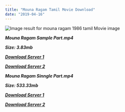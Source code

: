 ```yaml
---
title: "Mouna Ragam Tamil Movie Download"
date: "2019-04-16"
---
```


![Image result for mouna ragam 1986 tamil Movie image](https://upload.wikimedia.org/wikipedia/en/thumb/8/87/Mouna_Ragam_poster.jpg/220px-Mouna_Ragam_poster.jpg)

**_Mouna Ragam Sample Part.mp4_**

**_Size: 3.83mb_**

**_[Download Server 1](http://b2.wetransfer.vip/files/{169df08cb8e74ebadb8a44297cb1b6497cb77520eb9064bb3027e0e0c1bcc485}20Actor{169df08cb8e74ebadb8a44297cb1b6497cb77520eb9064bb3027e0e0c1bcc485}20Hits{169df08cb8e74ebadb8a44297cb1b6497cb77520eb9064bb3027e0e0c1bcc485}20Collection/Karthik{169df08cb8e74ebadb8a44297cb1b6497cb77520eb9064bb3027e0e0c1bcc485}20Movies{169df08cb8e74ebadb8a44297cb1b6497cb77520eb9064bb3027e0e0c1bcc485}20Collections/Mouna{169df08cb8e74ebadb8a44297cb1b6497cb77520eb9064bb3027e0e0c1bcc485}20Ragam{169df08cb8e74ebadb8a44297cb1b6497cb77520eb9064bb3027e0e0c1bcc485}20(1986)/Mouna{169df08cb8e74ebadb8a44297cb1b6497cb77520eb9064bb3027e0e0c1bcc485}20Ragam{169df08cb8e74ebadb8a44297cb1b6497cb77520eb9064bb3027e0e0c1bcc485}20{169df08cb8e74ebadb8a44297cb1b6497cb77520eb9064bb3027e0e0c1bcc485}20Sample{169df08cb8e74ebadb8a44297cb1b6497cb77520eb9064bb3027e0e0c1bcc485}20HD.mp4)_**

**_[Download Server 2](http://b2.wetransfer.vip/files/{169df08cb8e74ebadb8a44297cb1b6497cb77520eb9064bb3027e0e0c1bcc485}20Actor{169df08cb8e74ebadb8a44297cb1b6497cb77520eb9064bb3027e0e0c1bcc485}20Hits{169df08cb8e74ebadb8a44297cb1b6497cb77520eb9064bb3027e0e0c1bcc485}20Collection/Karthik{169df08cb8e74ebadb8a44297cb1b6497cb77520eb9064bb3027e0e0c1bcc485}20Movies{169df08cb8e74ebadb8a44297cb1b6497cb77520eb9064bb3027e0e0c1bcc485}20Collections/Mouna{169df08cb8e74ebadb8a44297cb1b6497cb77520eb9064bb3027e0e0c1bcc485}20Ragam{169df08cb8e74ebadb8a44297cb1b6497cb77520eb9064bb3027e0e0c1bcc485}20(1986)/Mouna{169df08cb8e74ebadb8a44297cb1b6497cb77520eb9064bb3027e0e0c1bcc485}20Ragam{169df08cb8e74ebadb8a44297cb1b6497cb77520eb9064bb3027e0e0c1bcc485}20{169df08cb8e74ebadb8a44297cb1b6497cb77520eb9064bb3027e0e0c1bcc485}20Sample{169df08cb8e74ebadb8a44297cb1b6497cb77520eb9064bb3027e0e0c1bcc485}20HD.mp4)_**

**_Mouna Ragam Sinngle Part.mp4_**

**_Size: 533.33mb_**

**_[Download Server 1](http://b2.wetransfer.vip/files/{169df08cb8e74ebadb8a44297cb1b6497cb77520eb9064bb3027e0e0c1bcc485}20Actor{169df08cb8e74ebadb8a44297cb1b6497cb77520eb9064bb3027e0e0c1bcc485}20Hits{169df08cb8e74ebadb8a44297cb1b6497cb77520eb9064bb3027e0e0c1bcc485}20Collection/Karthik{169df08cb8e74ebadb8a44297cb1b6497cb77520eb9064bb3027e0e0c1bcc485}20Movies{169df08cb8e74ebadb8a44297cb1b6497cb77520eb9064bb3027e0e0c1bcc485}20Collections/Mouna{169df08cb8e74ebadb8a44297cb1b6497cb77520eb9064bb3027e0e0c1bcc485}20Ragam{169df08cb8e74ebadb8a44297cb1b6497cb77520eb9064bb3027e0e0c1bcc485}20(1986)/Mouna{169df08cb8e74ebadb8a44297cb1b6497cb77520eb9064bb3027e0e0c1bcc485}20Ragam{169df08cb8e74ebadb8a44297cb1b6497cb77520eb9064bb3027e0e0c1bcc485}20{169df08cb8e74ebadb8a44297cb1b6497cb77520eb9064bb3027e0e0c1bcc485}20Single{169df08cb8e74ebadb8a44297cb1b6497cb77520eb9064bb3027e0e0c1bcc485}20Part{169df08cb8e74ebadb8a44297cb1b6497cb77520eb9064bb3027e0e0c1bcc485}20HD.mp4)_**

**_[Download Server 2](http://b2.wetransfer.vip/files/{169df08cb8e74ebadb8a44297cb1b6497cb77520eb9064bb3027e0e0c1bcc485}20Actor{169df08cb8e74ebadb8a44297cb1b6497cb77520eb9064bb3027e0e0c1bcc485}20Hits{169df08cb8e74ebadb8a44297cb1b6497cb77520eb9064bb3027e0e0c1bcc485}20Collection/Karthik{169df08cb8e74ebadb8a44297cb1b6497cb77520eb9064bb3027e0e0c1bcc485}20Movies{169df08cb8e74ebadb8a44297cb1b6497cb77520eb9064bb3027e0e0c1bcc485}20Collections/Mouna{169df08cb8e74ebadb8a44297cb1b6497cb77520eb9064bb3027e0e0c1bcc485}20Ragam{169df08cb8e74ebadb8a44297cb1b6497cb77520eb9064bb3027e0e0c1bcc485}20(1986)/Mouna{169df08cb8e74ebadb8a44297cb1b6497cb77520eb9064bb3027e0e0c1bcc485}20Ragam{169df08cb8e74ebadb8a44297cb1b6497cb77520eb9064bb3027e0e0c1bcc485}20{169df08cb8e74ebadb8a44297cb1b6497cb77520eb9064bb3027e0e0c1bcc485}20Single{169df08cb8e74ebadb8a44297cb1b6497cb77520eb9064bb3027e0e0c1bcc485}20Part{169df08cb8e74ebadb8a44297cb1b6497cb77520eb9064bb3027e0e0c1bcc485}20HD.mp4)_**
